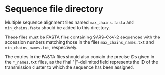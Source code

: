 # Sequence file directory

Multiple sequence alignment files named `max_chains.fasta` and
`min_chains.fasta` should be added to this directory.

These files must be FASTA files containing SARS-CoV-2 sequences
with the accession numbers matching those in the files
`max_chains_names.txt` and `min_chains_names.txt`, respectively.

The entries in the FASTA files should also contain the precise
IDs given in the `*_names.txt` files, as the final "|"-delimited
field represents the ID of the transmission cluster to which the
sequence has been assigned.
